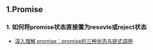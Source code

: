 ## 1.Promise
### 1. 如何将promise状态直接置为resovle或reject状态
- [深入理解 promise：promise的三种状态与链式调用](https://www.jianshu.com/p/dc61ea153874)